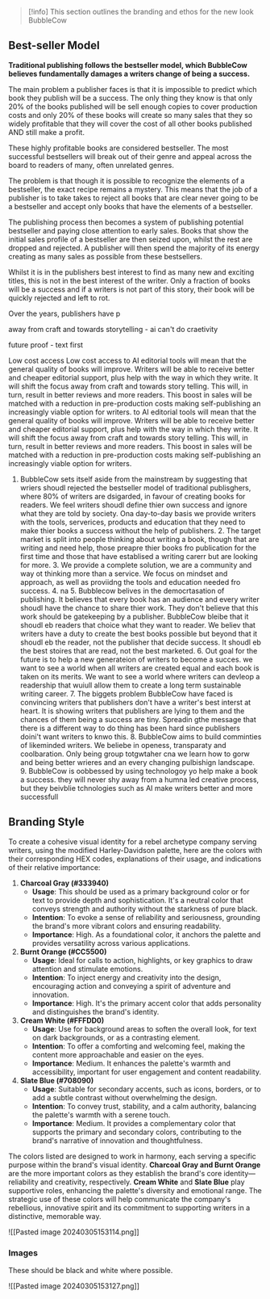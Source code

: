 > [!info]
> This section outlines the branding and ethos for the new look BubbleCow

## Best-seller Model
**Traditional publishing follows the bestseller model, which BubbleCow believes fundamentally damages a writers change of being a success.** 

The main problem a publisher faces is that it is impossible to predict which book they publish will be a success. The only thing they know is that only 20% of the books published will be sell enough copies to cover production costs and only 20% of these books will create so many sales that they so widely profitable that they will cover the cost of all other books published AND still make a profit. 

These highly profitable books are considered bestseller. The most successful bestsellers will break out of their genre and appeal across the board to readers of many, often unrelated genres. 

The problem is that though it is possible to recognize the elements of a bestseller, the exact recipe remains a mystery. This means that the job of a publisher is to take takes to reject all books that are clear never going to be a bestseller and accept only books that have the elements of a bestseller. 

The publishing process then becomes a system of publishing potential bestseller and paying close attention to early sales. Books that show the initial sales profile of a bestseller are then seized upon, whilst the rest are dropped and rejected. A publisher will then spend the majority of its energy creating as many sales as possible from these bestsellers. 

Whilst it is in the publishers best interest to find as many new and exciting titles, this is not in the best interest of the writer. Only a fraction of books will be a success and if a writers is not part of this story, their book will be quickly rejected and left to rot. 

Over the years, publishers have p




away from craft and towards storytelling - ai can't do craetivity

 future proof - text first

 Low cost access  Low cost access to AI editorial tools will mean that the general quality of books will improve. Writers will be able to receive better and cheaper editorial support, plus help with the way in which they write. It will shift the focus away from craft and towards story telling.  This will, in turn, result in better reviews and more readers. This boost in sales will be matched with a reduction in pre-production costs making self-publishing an increasingly viable option for writers. to AI editorial tools will mean that the general quality of books will improve. Writers will be able to receive better and cheaper editorial support, plus help with the way in which they write. It will shift the focus away from craft and towards story telling.  This will, in turn, result in better reviews and more readers. This boost in sales will be matched with a reduction in pre-production costs making self-publishing an increasingly viable option for writers. 




1. BubbleCow sets itself aside from the mainstream by suggesting that wriers shoudl rejected the bestseller model of traditional publisghers, where 80% of writers are dsigarded, in favour of creating books for readers. We feel writers shoudl define thier own success and ignore what they are told by society. Ona day-to-day basis we provide writers with the tools, serverices, products and education that they need to make thier books a success without the help of publishers. 
   2. The target market is split into people thinking about writing a book, though that are writing and need help, those preapre thier books fro publication for the first time and those that have establised a writing carerr but are looking for more. 
   3. We provide a complete solution, we are a community and way ot thinking more than a service. We focus on mindset and approach, as well as proviidng the tools and education needed fro success. 
   4. na
   5. Bubblecow belives in the democrtasation of publishing. It believes that every book has an audience and every writer shoudl have the chance to share thier work. They don't believe that this work should be gatekeeping by a publisher. BubbleCow bleibe that it shoudl eb readers that choice what they want to reader. We believ that writers have a duty to create the best books possible but beyond that it shoudl eb the reader, not the publisher that decide success. It shoudl eb the best stoires that are read, not the best marketed. 
   6. Out goal for the future is to help a new generateion of writers to become a succes. we want to see a world when all writers are created equal and each book is taken on its merits. We want to see a world where writers can devleop a readership that wuiull allow them to create a long term sustainable writing career. 
   7. The biggets problem BubbleCow have faced is convincing writers that publishers don't have a writer's best interst at heart. It is showing writers that publishers are lying to them and the chances of them being a success are tiny. Spreadin gthe message that there is a different way to do thing has been hard since publishers doini't want writers to knwo this. 
   8. BubbleCow aims to build comminties of likeminded writers. We beliebe in openess, transparaty and coolbaration. Only being group totgwtaher cna we learn how to gorw and being better wrieres and an every changing pulbishign landscape.
   9. BubbleCow is oobbessed by using technologoy yo help make a book a success. they will never shy away from a humna led creative process, but they beivblie tchnologies such as AI make writers better and more successfull

## Branding Style
To create a cohesive visual identity for a rebel archetype company serving writers, using the modified Harley-Davidson palette, here are the colors with their corresponding HEX codes, explanations of their usage, and indications of their relative importance:

1. **Charcoal Gray (#333940)**
    - **Usage**: This should be used as a primary background color or for text to provide depth and sophistication. It's a neutral color that conveys strength and authority without the starkness of pure black.
    - **Intention**: To evoke a sense of reliability and seriousness, grounding the brand's more vibrant colors and ensuring readability.
    - **Importance**: High. As a foundational color, it anchors the palette and provides versatility across various applications.
2. **Burnt Orange (#CC5500)**
    - **Usage**: Ideal for calls to action, highlights, or key graphics to draw attention and stimulate emotions.
    - **Intention**: To inject energy and creativity into the design, encouraging action and conveying a spirit of adventure and innovation.
    - **Importance**: High. It's the primary accent color that adds personality and distinguishes the brand's identity.
3. **Cream White (#FFFDD0)**
    - **Usage**: Use for background areas to soften the overall look, for text on dark backgrounds, or as a contrasting element.
    - **Intention**: To offer a comforting and welcoming feel, making the content more approachable and easier on the eyes.
    - **Importance**: Medium. It enhances the palette's warmth and accessibility, important for user engagement and content readability.
4. **Slate Blue (#708090)**
    - **Usage**: Suitable for secondary accents, such as icons, borders, or to add a subtle contrast without overwhelming the design.
    - **Intention**: To convey trust, stability, and a calm authority, balancing the palette's warmth with a serene touch.
    - **Importance**: Medium. It provides a complementary color that supports the primary and secondary colors, contributing to the brand's narrative of innovation and thoughtfulness.

The colors listed are designed to work in harmony, each serving a specific purpose within the brand's visual identity. **Charcoal Gray and Burnt Orange** are the more important colors as they establish the brand's core identity—reliability and creativity, respectively. **Cream White** and **Slate Blue** play supportive roles, enhancing the palette's diversity and emotional range. The strategic use of these colors will help communicate the company's rebellious, innovative spirit and its commitment to supporting writers in a distinctive, memorable way.

![[Pasted image 20240305153114.png]]

### Images
These should be black and white where possible. 

![[Pasted image 20240305153127.png]]
